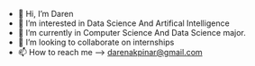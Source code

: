 - 👋 Hi, I’m Daren
- 👀 I’m interested in Data Science And Artifical Intelligence
- 🌱 I’m currently in Computer Science And Data Science major.
- 🫡 I’m looking to collaborate on internships
- 📫 How to reach me --> darenakpinar@gmail.com
